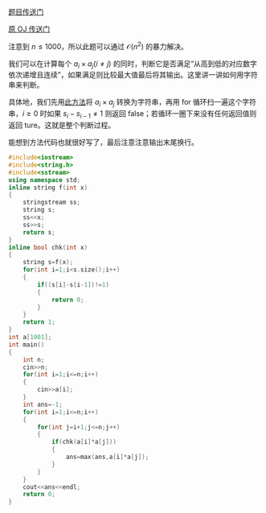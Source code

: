 [题目传送门](https://www.luogu.com.cn/problem/AT_icpc2016autumn_a)

[原 OJ 传送门](https://atcoder.jp/contests/jag2016autumn/tasks/icpc2016autumn_a)

注意到 $n\le1000$，所以此题可以通过 $\mathcal{O}(n^2)$ 的暴力解决。

我们可以在计算每个 $a_i\times a_j(i\ne j)$ 的同时，判断它是否满足“从高到低的对应数字依次递增且连续”，如果满足则比较最大值最后将其输出。这里讲一讲如何用字符串来判断。

具体地，我们先用[此方法](https://blog.csdn.net/weixin_43732535/article/details/104059545)将 $a_i\times a_j$ 转换为字符串，再用 for 循环扫一遍这个字符串，$i\ge0$ 时如果 $s_i-s_{i-1}\ne1$ 则返回 false；若循环一圈下来没有任何返回值则返回 ture。这就是整个判断过程。

能想到方法代码也就很好写了，最后注意注意输出末尾换行。

```cpp
#include<iostream>
#include<string.h>
#include<sstream>
using namespace std;
inline string f(int x)
{
	stringstream ss;
	string s;
	ss<<x;
	ss>>s;
	return s;
}
inline bool chk(int x)
{
	string s=f(x);
	for(int i=1;i<s.size();i++)
	{
		if((s[i]-s[i-1])!=1)
		{
			return 0;
		}
	}
	return 1;
}
int a[1001];
int main()
{
	int n;
	cin>>n;
	for(int i=1;i<=n;i++)
	{
		cin>>a[i];
	}
	int ans=-1;
	for(int i=1;i<=n;i++)
	{
		for(int j=i+1;j<=n;j++)
		{
			if(chk(a[i]*a[j]))
			{
				ans=max(ans,a[i]*a[j]);
			}
		}
	}
	cout<<ans<<endl;
	return 0;
}
```
